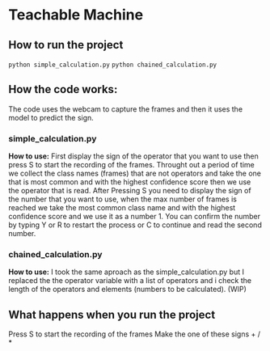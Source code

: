 # Teachable Machine

## How to run the project
 ```python simple_calculation.py```
 ```python chained_calculation.py```

## How the code works:
The code uses the webcam to capture the frames and then it uses the model to predict the sign.
### simple_calculation.py
**How to use:**
First display the sign of the operator that you want to use then press S to start the recording of the frames.
Throught out a period of time we collect the class names (frames) that are not operators and take the one that is most common and with the highest confidence score then we use the operator that is read.
After Pressing S you need to display the sign of the number that you want to use, when the max number of frames is reached we take the most common class name and with the highest confidence score and we use it as a number 1. 
You can confirm the number by typing Y or R to restart the process or C to continue and read the second number.
### chained_calculation.py
**How to use:**
I took the same aproach as the simple_calculation.py but I replaced the the operator variable with a list of operators and i check the length of the operators and elements (numbers to be calculated).
(WIP)
## What happens when you run the project
Press S to start the recording of the frames 
Make the one of these signs + / * 